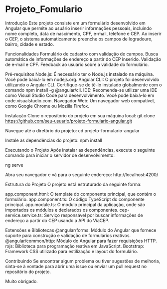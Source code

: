 ﻿# Projeto_Fomulario
Introdução
Este projeto consiste em um formulário desenvolvido em Angular que permite ao usuário inserir informações pessoais, incluindo nome completo, data de nascimento, CPF, e-mail, telefone e CEP. Ao inserir o CEP, o sistema automaticamente preenche os campos de logradouro, bairro, cidade e estado.

Funcionalidades
Formulário de cadastro com validação de campos.
Busca automática de informações de endereço a partir do CEP inserido.
Validação de e-mail e CPF.
Feedback ao usuário sobre a validade do formulário.

Pré-requisitos
Node.js: É necessário ter o Node.js instalado na máquina. Você pode baixá-lo em nodejs.org.
Angular CLI: O projeto foi desenvolvido utilizando o Angular CLI. Certifique-se de tê-lo instalado globalmente com o comando npm install -g @angular/cli.
IDE: Recomenda-se utilizar uma IDE como Visual Studio Code para desenvolvimento. Você pode baixá-lo em code.visualstudio.com.
Navegador Web: Um navegador web compatível, como Google Chrome ou Mozilla Firefox.

Instalação
Clone o repositório do projeto em sua máquina local: 
git clone https://github.com/seu-usuario/projeto-formulario-angular.git

Navegue até o diretório do projeto:
cd projeto-formulario-angular

Instale as dependências do projeto:
npm install

Executando o Projeto
Após instalar as dependências, execute o seguinte comando para iniciar o servidor de desenvolvimento:

ng serve

Abra seu navegador e vá para o seguinte endereço:
http://localhost:4200/

Estrutura do Projeto
O projeto está estruturado da seguinte forma:

app.component.html: O template do componente principal, que contém o formulário.
app.component.ts: O código TypeScript do componente principal.
app.module.ts: O módulo principal da aplicação, onde são importados os módulos e declarados os componentes.
cep-service.service.ts: Serviço responsável por buscar informações de endereço a partir do CEP usando a API do ViaCEP.

Extensões e Bibliotecas
@angular/forms: Módulo do Angular que fornece suporte para construção e validação de formulários reativos.
@angular/common/http: Módulo do Angular para fazer requisições HTTP.
rxjs: Biblioteca para programação reativa em JavaScript.
Bootstrap: Framework CSS utilizado para estilização e layout do formulário.

Contribuindo
Se encontrar algum problema ou tiver sugestões de melhoria, sinta-se à vontade para abrir uma issue ou enviar um pull request no repositório do projeto.

Muito obrigado.
